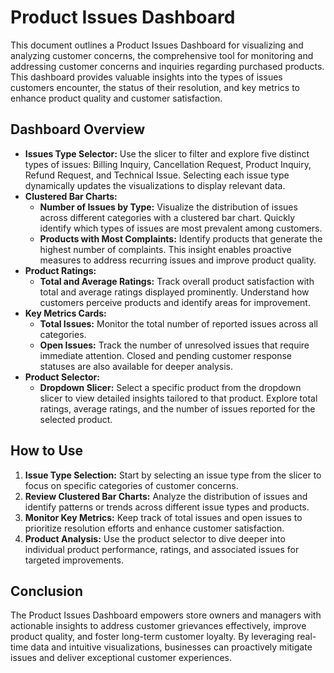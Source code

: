 # Product Issues Dashboard

This document outlines a Product Issues Dashboard for visualizing and analyzing customer concerns, the comprehensive tool for monitoring and addressing customer concerns and inquiries regarding purchased products. This dashboard provides valuable insights into the types of issues customers encounter, the status of their resolution, and key metrics to enhance product quality and customer satisfaction.

## Dashboard Overview

- **Issues Type Selector:** Use the slicer to filter and explore five distinct types of issues: Billing Inquiry, Cancellation Request, Product Inquiry, Refund Request, and Technical Issue. Selecting each issue type dynamically updates the visualizations to display relevant data.
- **Clustered Bar Charts:**
    - **Number of Issues by Type:** Visualize the distribution of issues across different categories with a clustered bar chart. Quickly identify which types of issues are most prevalent among customers.
    - **Products with Most Complaints:** Identify products that generate the highest number of complaints. This insight enables proactive measures to address recurring issues and improve product quality.
- **Product Ratings:**
    - **Total and Average Ratings:** Track overall product satisfaction with total and average ratings displayed prominently. Understand how customers perceive products and identify areas for improvement.
- **Key Metrics Cards:**
    - **Total Issues:** Monitor the total number of reported issues across all categories.
    - **Open Issues:** Track the number of unresolved issues that require immediate attention. Closed and pending customer response statuses are also available for deeper analysis.
- **Product Selector:**
    - **Dropdown Slicer:** Select a specific product from the dropdown slicer to view detailed insights tailored to that product. Explore total ratings, average ratings, and the number of issues reported for the selected product.

## How to Use

1. **Issue Type Selection:** Start by selecting an issue type from the slicer to focus on specific categories of customer concerns.
2. **Review Clustered Bar Charts:** Analyze the distribution of issues and identify patterns or trends across different issue types and products.
3. **Monitor Key Metrics:** Keep track of total issues and open issues to prioritize resolution efforts and enhance customer satisfaction.
4. **Product Analysis:** Use the product selector to dive deeper into individual product performance, ratings, and associated issues for targeted improvements.

## Conclusion

The Product Issues Dashboard empowers store owners and managers with actionable insights to address customer grievances effectively, improve product quality, and foster long-term customer loyalty. By leveraging real-time data and intuitive visualizations, businesses can proactively mitigate issues and deliver exceptional customer experiences.

